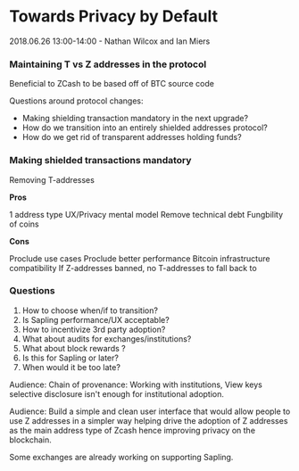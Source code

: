 # Towards Privacy by Default

2018.06.26 13:00-14:00 - Nathan Wilcox and Ian Miers

### Maintaining T vs Z addresses in the protocol

Beneficial to ZCash to be based off of BTC source code

Questions around protocol changes:

- Making shielding transaction mandatory in the next upgrade? 
- How do we transition into an entirely shielded addresses protocol? 
- How do we get rid of transparent addresses holding funds?

### Making shielded transactions mandatory

Removing T-addresses

**Pros** 

1 address type
UX/Privacy mental model
Remove technical debt 
Fungbility of coins 

**Cons**

Proclude use cases
Proclude better performance
Bitcoin infrastructure compatibility
If Z-addresses banned, no T-addresses to fall back to

### Questions

1. How to choose when/if to transition?
2. Is Sapling performance/UX acceptable?
3. How to incentivize 3rd party adoption?
4. What about audits for exchanges/institutions?
5. What about block rewards ? 
6. Is this for Sapling or later?
7. When would it be too late?

Audience: 
Chain of provenance: Working with institutions, View keys selective disclosure isn't enough for institutional adoption.

Audience: 
Build a simple and clean user interface that would allow people to use Z addresses in a simpler way helping drive the adoption of Z addresses as the main address type of Zcash hence improving privacy on the blockchain. 

Some exchanges are already working on supporting Sapling.
